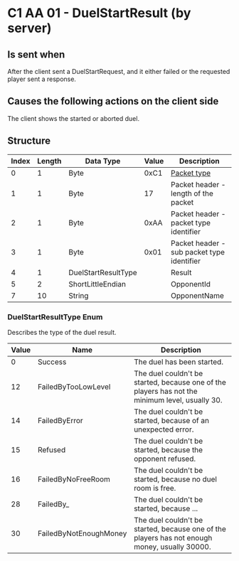 # C1 AA 01 - DuelStartResult (by server)

## Is sent when

After the client sent a DuelStartRequest, and it either failed or the requested player sent a response.

## Causes the following actions on the client side

The client shows the started or aborted duel.

## Structure

| Index | Length | Data Type | Value | Description |
|-------|--------|-----------|-------|-------------|
| 0 | 1 |   Byte   | 0xC1  | [Packet type](PacketTypes.md) |
| 1 | 1 |    Byte   |   17   | Packet header - length of the packet |
| 2 | 1 |    Byte   | 0xAA  | Packet header - packet type identifier |
| 3 | 1 |    Byte   | 0x01  | Packet header - sub packet type identifier |
| 4 | 1 | DuelStartResultType |  | Result |
| 5 | 2 | ShortLittleEndian |  | OpponentId |
| 7 | 10 | String |  | OpponentName |

### DuelStartResultType Enum

Describes the type of the duel result.

| Value | Name | Description |
|-------|------|-------------|
| 0 | Success | The duel has been started. |
| 12 | FailedByTooLowLevel | The duel couldn't be started, because one of the players has not the minimum level, usually 30. |
| 14 | FailedByError | The duel couldn't be started, because of an unexpected error. |
| 15 | Refused | The duel couldn't be started, because the opponent refused. |
| 16 | FailedByNoFreeRoom | The duel couldn't be started, because no duel room is free. |
| 28 | FailedBy_ | The duel couldn't be started, because ... |
| 30 | FailedByNotEnoughMoney | The duel couldn't be started, because one of the players has not enough money, usually 30000.  |